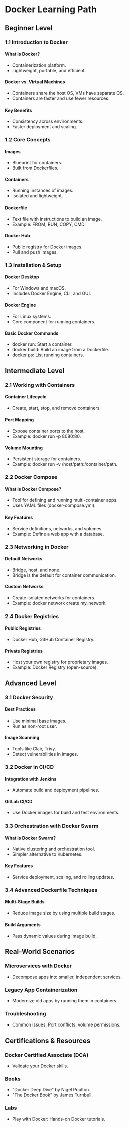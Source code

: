 # Docker Learning Path
## Beginner Level
### 1.1 Introduction to Docker
#### What is Docker?
- Containerization platform.
- Lightweight, portable, and efficient.
#### Docker vs. Virtual Machines
- Containers share the host OS, VMs have separate OS.
- Containers are faster and use fewer resources.
#### Key Benefits
- Consistency across environments.
- Faster deployment and scaling.

### 1.2 Core Concepts
#### Images
- Blueprint for containers.
- Built from Dockerfiles.
#### Containers
- Running instances of images.
- Isolated and lightweight.
#### Dockerfile
- Text file with instructions to build an image.
- Example: FROM, RUN, COPY, CMD.
#### Docker Hub
- Public registry for Docker images.
- Pull and push images.

### 1.3 Installation & Setup
#### Docker Desktop
- For Windows and macOS.
- Includes Docker Engine, CLI, and GUI.
#### Docker Engine
- For Linux systems.
- Core component for running containers.
#### Basic Docker Commands
- docker run: Start a container.
- docker build: Build an image from a Dockerfile.
- docker ps: List running containers.

## Intermediate Level
### 2.1 Working with Containers
#### Container Lifecycle
- Create, start, stop, and remove containers.
#### Port Mapping
- Expose container ports to the host.
- Example: docker run -p 8080:80.
#### Volume Mounting
- Persistent storage for containers.
- Example: docker run -v /host/path:/container/path.

### 2.2 Docker Compose
#### What is Docker Compose?
- Tool for defining and running multi-container apps.
- Uses YAML files (docker-compose.yml).
#### Key Features
- Service definitions, networks, and volumes.
- Example: Define a web app with a database.

### 2.3 Networking in Docker
#### Default Networks
- Bridge, host, and none.
- Bridge is the default for container communication.
#### Custom Networks
- Create isolated networks for containers.
- Example: docker network create my_network.

### 2.4 Docker Registries
#### Public Registries
- Docker Hub, GitHub Container Registry.
#### Private Registries
- Host your own registry for proprietary images.
- Example: Docker Registry (open-source).

## Advanced Level
### 3.1 Docker Security
#### Best Practices
- Use minimal base images.
- Run as non-root user.
#### Image Scanning
- Tools like Clair, Trivy.
- Detect vulnerabilities in images.

### 3.2 Docker in CI/CD
#### Integration with Jenkins
- Automate build and deployment pipelines.
#### GitLab CI/CD
- Use Docker images for build and test environments.

### 3.3 Orchestration with Docker Swarm
#### What is Docker Swarm?
- Native clustering and orchestration tool.
- Simpler alternative to Kubernetes.
#### Key Features
- Service deployment, scaling, and rolling updates.

### 3.4 Advanced Dockerfile Techniques
#### Multi-Stage Builds
- Reduce image size by using multiple build stages.
#### Build Arguments
- Pass dynamic values during image build.

## Real-World Scenarios
### Microservices with Docker
- Decompose apps into smaller, independent services.
### Legacy App Containerization
- Modernize old apps by running them in containers.
### Troubleshooting
- Common issues: Port conflicts, volume permissions.

## Certifications & Resources
### Docker Certified Associate (DCA)
- Validate your Docker skills.
### Books
- "Docker Deep Dive" by Nigel Poulton.
- "The Docker Book" by James Turnbull.
### Labs
- Play with Docker: Hands-on Docker tutorials.
